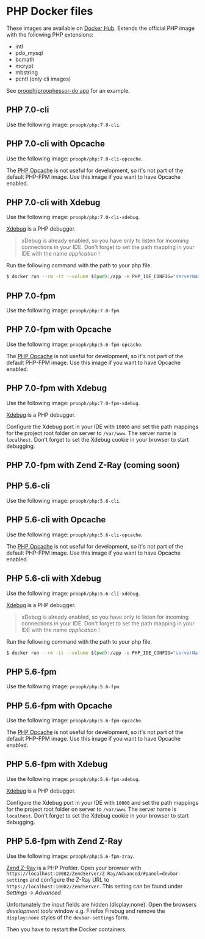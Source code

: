 # PHP Docker files

These images are available on [Docker Hub](https://hub.docker.com/r/prooph/php/). 
Extends the official PHP image with the following PHP extensions:

* intl 
* pdo_mysql
* bcmath
* mcrypt
* mbstring
* pcntl (only cli images)

See [prooph/proophessor-do app](https://github.com/prooph/proophessor-do) for an example.

## PHP 7.0-cli
Use the following image: `prooph/php:7.0-cli`.

## PHP 7.0-cli with Opcache
Use the following image: `prooph/php:7.0-cli-opcache`.

The [PHP Opcache](http://php.net/manual/en/book.opcache.php) is not useful for development, so it's not part of the default PHP-FPM image. Use
this image if you want to have Opcache enabled.

## PHP 7.0-cli with Xdebug
Use the following image: `prooph/php:7.0-cli-xdebug`.

[Xdebug](http://xdebug.org/) is a PHP debugger.

> xDebug is already enabled, so you have only to listen for incoming connections in your IDE. Don't forget to set the 
path mapping in your IDE with the name *application* !

Run the following command with the path to your php file.

```bash
$ docker run --rm -it --volume $(pwd):/app -e PHP_IDE_CONFIG="serverName=application" prooph/php:7.0-cli-xdebug php [your file]
```

## PHP 7.0-fpm
Use the following image: `prooph/php:7.0-fpm`.

## PHP 7.0-fpm with Opcache
Use the following image: `prooph/php:5.6-fpm-opcache`.

The [PHP Opcache](http://php.net/manual/en/book.opcache.php) is not useful for development, so it's not part of the default PHP-FPM image. Use
this image if you want to have Opcache enabled.

## PHP 7.0-fpm with Xdebug
Use the following image: `prooph/php:7.0-fpm-xdebug`.

[Xdebug](http://xdebug.org/) is a PHP debugger.

Configure the Xdebug port in your IDE with `10000` and set the path mappings for the project root folder on server 
to `/var/www`. The server name is `localhost`. Don't forget to set the Xdebug cookie in your browser to start debugging.

## PHP 7.0-fpm with Zend Z-Ray (coming soon)

## PHP 5.6-cli
Use the following image: `prooph/php:5.6-cli`.

## PHP 5.6-cli with Opcache
Use the following image: `prooph/php:5.6-cli-opcache`.

The [PHP Opcache](http://php.net/manual/en/book.opcache.php) is not useful for development, so it's not part of the default PHP-FPM image. Use
this image if you want to have Opcache enabled.

## PHP 5.6-cli with Xdebug
Use the following image: `prooph/php:5.6-cli-xdebug`.

[Xdebug](http://xdebug.org/) is a PHP debugger.

> xDebug is already enabled, so you have only to listen for incoming connections in your IDE. Don't forget to set the 
path mapping in your IDE with the name *application* !

Run the following command with the path to your php file.

```bash
$ docker run --rm -it --volume $(pwd):/app -e PHP_IDE_CONFIG="serverName=application" prooph/php:5.6-cli-xdebug php [your file]
```

## PHP 5.6-fpm
Use the following image: `prooph/php:5.6-fpm`.

## PHP 5.6-fpm with Opcache
Use the following image: `prooph/php:5.6-fpm-opcache`.

The [PHP Opcache](http://php.net/manual/en/book.opcache.php) is not useful for development, so it's not part of the default PHP-FPM image. Use
this image if you want to have Opcache enabled.

## PHP 5.6-fpm with Xdebug
Use the following image: `prooph/php:5.6-fpm-xdebug`.

[Xdebug](http://xdebug.org/) is a PHP debugger.

Configure the Xdebug port in your IDE with `10000` and set the path mappings for the project root folder on server 
to `/var/www`. The server name is `localhost`. Don't forget to set the Xdebug cookie in your browser to start debugging.

## PHP 5.6-fpm with Zend Z-Ray
Use the following image: `prooph/php:5.6-fpm-zray`.

[Zend Z-Ray](http://www.zend.com/de/products/server/z-ray) is a PHP Profiler. Open your browser with `https://localhost:10082/ZendServer/Z-Ray/Advanced/#panel=devbar-settings`
and configure the Z-Ray URL to `https://localhost:10082/ZendServer`. This setting can be found under *Settings -> Advanced*

Unfortunately the input fields are hidden (display:none). Open the browsers *development tools* window e.g. Firefox 
Firebug and remove the `display:none` styles of the `devbar-settings` form. 

Then you have to restart the Docker containers.


